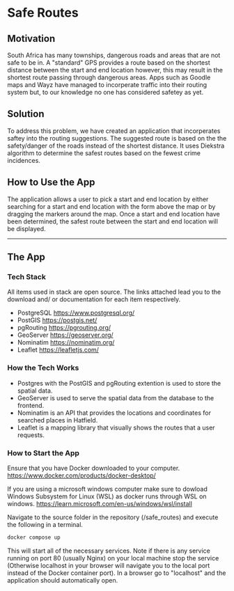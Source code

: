 # Safe Routes

## Motivation

South Africa has many townships, dangerous roads and areas that are not safe to be in. A "standard" GPS provides a route based on the shortest distance between the start and end location however, this may result in the shortest route passing through dangerous areas. Apps such as Goodle maps and Wayz have managed to incorperate traffic into their routing system but, to our knowledge no one has considered safetey as yet. 

## Solution

To address this problem, we have created an application that incorperates saftey into the routing suggestions. The suggested route is based on the the safety/danger of the roads instead of the shortest distance. It uses Diekstra algorithm to determine the safest routes based on the fewest crime incidences. 

## How to Use the App

The application allows a user to pick a start and end location by either searching for a start and end location with the form above the map or by dragging the markers around the map. Once a start and end location have been determined, the safest route between the start and end location will be displayed.

---

## The App

### Tech Stack

All items used in stack are open source. The links attached lead you to the download and/ or documentation for each item respectively.  

- PostgreSQL
  https://www.postgresql.org/
- PostGIS
  https://postgis.net/
- pgRouting
  https://pgrouting.org/
- GeoServer
  https://geoserver.org/
- Nominatim
  https://nominatim.org/
- Leaflet
  https://leafletjs.com/

### How the Tech Works

- Postgres with the PostGIS and pgRouting extention is used to store the spatial data.
- GeoServer is used to serve the spatial data from the database to the frontend.
- Nominatim is an API that provides the locations and coordinates for searched places in Hatfield.
- Leaflet is a mapping library that visually shows the routes that a user requests.

### How to Start the App
Ensure that you have Docker downloaded to your computer.
https://www.docker.com/products/docker-desktop/ 

If you are using a microsoft windows computer make sure to dowload Windows Subsystem for Linux (WSL) as docker runs through WSL on windows. 
https://learn.microsoft.com/en-us/windows/wsl/install

Navigate to the source folder in the repository (/safe_routes) and execute the following in a terminal.

```bash
docker compose up
```

This will start all of the necessary services. Note if there is any service running on port 80 (usually Nginx) on your local machine stop the service (Otherwise localhost in your browser will navigate you to the local port instead of the Docker container port). In a browser go to "localhost" and the application should automatically open.
